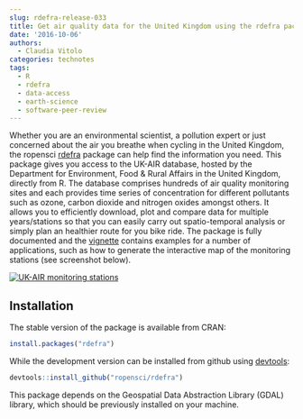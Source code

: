 ```yaml
---
slug: rdefra-release-033
title: Get air quality data for the United Kingdom using the rdefra package
date: '2016-10-06'
authors:
  - Claudia Vitolo
categories: technotes
tags:
  - R
  - rdefra
  - data-access
  - earth-science
  - software-peer-review
---
```


Whether you are an environmental scientist, a pollution expert or just concerned about the air you breathe when cycling in the United Kingdom, the ropensci [rdefra](https://cran.r-project.org/package=rdefra) package can help find the information you need. This package gives you access to the UK-AIR database, hosted by the Department for Environment, Food & Rural Affairs in the United Kingdom, directly from R. The database comprises hundreds of air quality monitoring sites and each provides time series of concentration for different pollutants such as ozone, carbon dioxide and nitrogen oxides amongst others. It allows you to efficiently download, plot and compare data for multiple years/stations so that you can easily carry out spatio-temporal analysis or simply plan an healthier route for you bike ride. The package is fully documented and the [vignette](https://github.com/ropenscilabs/rdefra) contains examples for a number of applications, such as how to generate the interactive map of the monitoring stations (see screenshot below).

[![UK-AIR monitoring stations](/assets/blog-images/rdefra-stations.png)](https://github.com/ropenscilabs/rdefra)

## Installation

The stable version of the package is available from CRAN:

```r
install.packages("rdefra")
```

While the development version can be installed from github using [devtools](https://github.com/hadley/devtools):

```r
devtools::install_github("ropensci/rdefra")
```

This package depends on the Geospatial Data Abstraction Library (GDAL) library, which should be previously installed on your machine.
